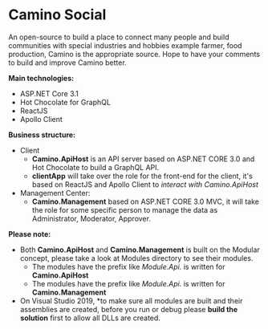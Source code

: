 # Camino Social

An open-source to build a place to connect many people and build communities with special industries and hobbies example farmer, food production, Camino is the appropriate source.
Hope to have your comments to build and improve Camino better.

**Main technologies:**
- ASP.NET Core 3.1
- Hot Chocolate for GraphQL
- ReactJS
- Apollo Client

**Business structure:**
- Client
  + **Camino.ApiHost** is an API server based on ASP.NET CORE 3.0 and Hot Chocolate to build a GraphQL API.
  + **clientApp** will take over the role for the front-end for the client, it's based on ReactJS and Apollo Client to *interact with Camino.ApiHost*
- Management Center:
  + **Camino.Management** based on ASP.NET CORE 3.0 MVC, it will take the role for some specific person to manage the data as Administrator, Moderator, Approver.
  
**Please note:**
- Both **Camino.ApiHost** and **Camino.Management** is built on the Modular concept, please take a look at Modules directory to see their modules.
  + The modules have the prefix like *Module.Api.* is written for **Camino.ApiHost**
  + The modules have the prefix like *Module.Api.* is written for **Camino.Management**
- On Visual Studio 2019, *to make sure all modules are built and their assemblies are created, before you run or debug please **build the solution** first to allow all DLLs are created.
